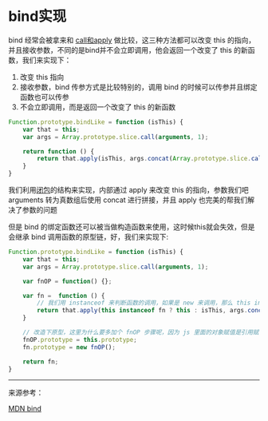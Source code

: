 # bind实现

bind 经常会被拿来和 [call和apply](/js/call-and-apply.md) 做比较，这三种方法都可以改变 this 的指向，并且接收参数，不同的是bind并不会立即调用，他会返回一个改变了 this 的新函数，我们来实现下：

1. 改变 this 指向
2. 接收参数，bind 传参方式是比较特别的，调用 bind 的时候可以传参并且绑定函数也可以传参
3. 不会立即调用，而是返回一个改变了 this 的新函数

```js
Function.prototype.bindLike = function (isThis) {
    var that = this;
    var args = Array.prototype.slice.call(arguments, 1);

    return function () {
        return that.apply(isThis, args.concat(Array.prototype.slice.call(arguments)))
    }
}
```

我们利用[闭包](/js/bi-bao.md)的结构来实现，内部通过 apply 来改变 this 的指向，参数我们吧 arguments 转为真数组后使用 concat 进行拼接，并且 apply 也完美的帮我们解决了参数的问题

但是 bind 的绑定函数还可以被当做构造函数来使用，这时候this就会失效，但是会继承 bind 调用函数的原型链，好，我们来实现下:

```js
Function.prototype.bindLike = function (isThis) {
    var that = this;
    var args = Array.prototype.slice.call(arguments, 1);

    var fnOP = function() {};

    var fn =  function () {
        // 我们用 instanceof 来判断函数的调用，如果是 new 来调用，那么 this instanceof fn === true
        return that.apply(this instanceof fn ? this : isThis, args.concat(Array.prototype.slice.call(arguments)))
    }

    // 改造下原型，这里为什么要多加个 fnOP 步骤呢，因为 js 里面的对象赋值是引用赋值，这样牵一发而动全身
    fnOP.prototype = this.prototype;
    fn.prototype = new fnOP();

    return fn;
}
```

---

来源参考：

[MDN bind](https://developer.mozilla.org/zh-CN/docs/Web/JavaScript/Reference/Global_Objects/Function/bind)

